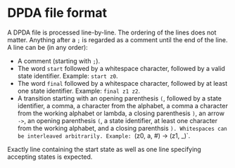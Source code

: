 # DPDA file format

A DPDA file is processed line-by-line. The ordering of the lines does not matter. Anything after a `;` is regarded as a comment until the end of the line.
A line can be (in any order):

- A comment (starting with `;`).
- The word `start` followed by a whitespace character, followed by a valid state identifier.
  Example: `start z0`.
- The word `final` followed by a whitespace character, followed by at least one state identifier.
  Example: `final z1 z2`.
- A transition starting with an opening parenthesis `(`, followed by a state identifier, a comma,
  a character from the alphabet, a comma
  a character from the working alphabet or lambda, a closing parenthesis `)`,
  an arrow `->`,
  an opening parenthesis `(`,
  a state identifier,
  at least one character from the working alphabet,
  and a closing parenthsis `).
  Whitespaces can be interleaved arbitrarily.
  Example: `(z0, a, #) -> (z1, _)`.

Exactly line containing the start state as well as one line specifying accepting states is expected.
